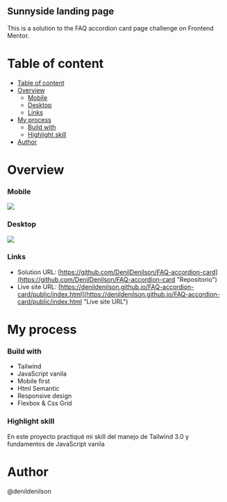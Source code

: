 ## Sunnyside landing page
This is a solution to the FAQ accordion card page challenge on Frontend Mentor.

# Table of content
- [Table of content](#table-of-content)
- [Overview](#overview)
    - [Mobile](#mobile)
    - [Desktop](#desktop)
    - [Links](#links)
- [My process](#my-process)
    - [Build with](#build-with)
    - [Highlight skill](#highlight-skill)
- [Author](#author)

# Overview
### Mobile
![](https://i.imgur.com/4mRszWE.png)
### Desktop
![](https://i.imgur.com/8xOyIQ8.png)
### Links
- Solution URL: [https://github.com/DenilDenilson/FAQ-accordion-card](https://github.com/DenilDenilson/FAQ-accordion-card "Repositorio")
- Live site URL: [https://denildenilson.github.io/FAQ-accordion-card/public/index.html](https://denildenilson.github.io/FAQ-accordion-card/public/index.html "Live site URL")


# My process
### Build with
- Tailwind
- JavaScript vanila
- Mobile first
- Html Semantic
- Responsive design
- Flexbox & Css Grid

### Highlight skill
En este proyecto practiqué mi skill del manejo de Tailwind 3.0 y fundamentos de JavaScript vanila
# Author

@denildenilson
